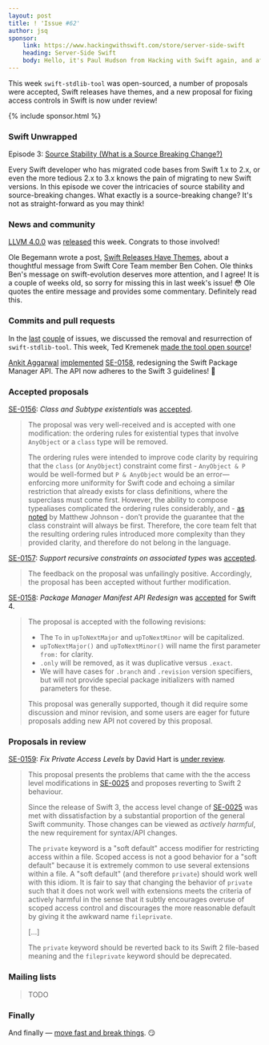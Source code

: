 ```yaml
---
layout: post
title: ! 'Issue #62'
author: jsq
sponsor:
    link: https://www.hackingwithswift.com/store/server-side-swift
    heading: Server-Side Swift
    body: Hello, it's Paul Hudson from Hacking with Swift again, and after four weeks you're probably sick of seeing me here. So, I'll cut to the chase and get out of your way &mdash; I wrote a book about Server-Side Swift, and I think you'd like it.
---
```


This week `swift-stdlib-tool` was open-sourced, a number of proposals were accepted, Swift releases have themes, and a new proposal for fixing access controls in Swift is now under review!

<!--excerpt-->

{% include sponsor.html %}

### Swift Unwrapped

Episode 3: [Source Stability (What is a Source Breaking Change?)](https://spec.fm/podcasts/swift-unwrapped/61851)

Every Swift developer who has migrated code bases from Swift 1.x to 2.x, or even the more tedious 2.x to 3.x knows the pain of migrating to new Swift versions. In this episode we cover the intricacies of source stability and source-breaking changes. What exactly is a source-breaking change? It's not as straight-forward as you may think!

### News and community

[LLVM 4.0.0](http://lists.llvm.org/pipermail/llvm-dev/2017-March/111025.html) was [released](http://releases.llvm.org/4.0.0/docs/ReleaseNotes.html) this week. Congrats to those involved!

Ole Begemann wrote a post, [Swift Releases Have Themes](https://oleb.net/blog/2017/03/swift-themed-releases/), about a thoughtful message from Swift Core Team member Ben Cohen. Ole thinks Ben's message on swift-evolution deserves more attention, and I agree! It is a couple of weeks old, so sorry for missing this in last week's issue! 😳 Ole quotes the entire message and provides some commentary. Definitely read this.

### Commits and pull requests

In the [last](/issue-61/) [couple](/issue-60/) of issues, we discussed the removal and resurrection of `swift-stdlib-tool`. This week, Ted Kremenek [made the tool open source](https://github.com/apple/swift/pull/8258)!

[Ankit Aggarwal](https://github.com/aciidb0mb3r) [implemented](https://github.com/apple/swift-package-manager/pull/1024) [SE-0158](https://github.com/apple/swift-evolution/blob/master/proposals/0158-package-manager-manifest-api-redesign.md), redesigning the Swift Package Manager API. The API now adheres to the Swift 3 guidelines! 🎉

### Accepted proposals

[SE-0156](https://github.com/apple/swift-evolution/blob/master/proposals/0156-subclass-existentials.md): *Class and Subtype existentials* was [accepted](https://lists.swift.org/pipermail/swift-evolution-announce/2017-March/000331.html).

> The proposal was very well-received and is accepted with one modification: the ordering rules for existential types that involve `AnyObject` or a `class` type will be removed.
>
> The ordering rules were intended to improve code clarity by requiring that the `class` (or `AnyObject`) constraint come first - `AnyObject & P` would be well-formed but `P & AnyObject` would be an error—enforcing more uniformity for Swift code and echoing a similar restriction that already exists for class definitions, where the superclass must come first. However, the ability to compose typealiases complicated the ordering rules considerably, and - [as noted](https://lists.swift.org/pipermail/swift-evolution/Week-of-Mon-20170227/033365.html) by Matthew Johnson - don’t provide the guarantee that the class constraint will always be first. Therefore, the core team felt that the resulting ordering rules introduced more complexity than they provided clarity, and therefore do not belong in the language.

[SE-0157](https://github.com/apple/swift-evolution/blob/master/proposals/0157-recursive-protocol-constraints.md): *Support recursive constraints on associated types* was [accepted](https://lists.swift.org/pipermail/swift-evolution/Week-of-Mon-20170320/034266.html).

> The feedback on the proposal was unfailingly positive. Accordingly, the proposal has been accepted without further modification.

[SE-0158](https://github.com/apple/swift-evolution/blob/master/proposals/0158-package-manager-manifest-api-redesign.md): *Package Manager Manifest API Redesign* was [accepted](https://lists.swift.org/pipermail/swift-evolution-announce/2017-March/000330.html) for Swift 4.

> The proposal is accepted with the following revisions:
>
> * The `To` in `upToNextMajor` and `upToNextMinor` will be capitalized.
> * `upToNextMajor()` and `upToNextMinor()` will name the first parameter `from:` for clarity.
> * `.only` will be removed, as it was duplicative versus `.exact`.
> * We will have cases for `.branch` and `.revision` version specifiers, but will not provide special package initializers with named parameters for these.
>
> This proposal was generally supported, though it did require some discussion and minor revision, and some users are eager for future proposals adding new API not covered by this proposal.

### Proposals in review

[SE-0159](https://github.com/apple/swift-evolution/blob/master/proposals/0159-fix-private-access-levels.md): *Fix Private Access Levels* by David Hart is [under review](https://lists.swift.org/pipermail/swift-evolution-announce/2017-March/000332.html).

> This proposal presents the problems that came with the the access level modifications in [SE-0025](https://github.com/apple/swift-evolution/blob/master/proposals/0025-scoped-access-level.md) and proposes reverting to Swift 2 behaviour.
>
> Since the release of Swift 3, the access level change of [SE-0025](https://github.com/apple/swift-evolution/blob/master/proposals/0025-scoped-access-level.md) was met with dissatisfaction by a substantial proportion of the general Swift community. Those changes can be viewed as *actively harmful*, the new requirement for syntax/API changes.
>
> The `private` keyword is a "soft default" access modifier for restricting access within a file. Scoped access is not a good behavior for a "soft default" because it is extremely common to use several extensions within a file. A "soft default" (and therefore `private`) should work well with this idiom. It is fair to say that changing the behavior of `private` such that it does not work well with extensions meets the criteria of actively harmful in the sense that it subtly encourages overuse of scoped access control and discourages the more reasonable default by giving it the awkward name `fileprivate`.
>
> [...]
>
> The `private` keyword should be reverted back to its Swift 2 file-based meaning and the `fileprivate` keyword should be deprecated.

### Mailing lists

> TODO

### Finally

And finally &mdash; [move fast and break things](https://twitter.com/slava_pestov/status/844752650025426944). 😏
